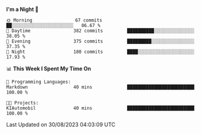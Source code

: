 <!--START_SECTION:waka-->
**I'm a Night 🦉** 

```text
🌞 Morning                67 commits          ██░░░░░░░░░░░░░░░░░░░░░░░   06.67 % 
🌆 Daytime                382 commits         ██████████░░░░░░░░░░░░░░░   38.05 % 
🌃 Evening                375 commits         █████████░░░░░░░░░░░░░░░░   37.35 % 
🌙 Night                  180 commits         ████░░░░░░░░░░░░░░░░░░░░░   17.93 % 
```


📊 **This Week I Spent My Time On** 

```text
💬 Programming Languages: 
Markdown                 40 mins             █████████████████████████   100.00 % 

🐱‍💻 Projects: 
KIAutomobil              40 mins             █████████████████████████   100.00 % 
```


 Last Updated on 30/08/2023 04:03:09 UTC
<!--END_SECTION:waka-->

